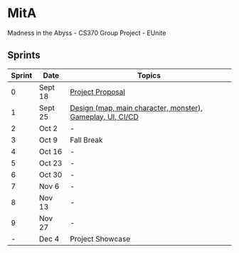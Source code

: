 # MitA
Madness in the Abyss - CS370 Group Project - EUnite


## Sprints

| Sprint | Date | Topics |
|-------|--------|--------|
| 0 | Sept 18 | [Project Proposal](https://docs.google.com/presentation/d/1QZuCHcw-XQJX6cx3vN3X9eq7D1kBJrU_VfY-N7w5GjE/edit?usp=sharing) |
| 1 | Sept 25 | [Design (map, main character, monster), Gameplay, UI, CI/CD](https://docs.google.com/presentation/d/1XwsmqnvuUZy8hG3dEhCG0LhejiQz0n9hR5nsSBdyIQ4/edit?usp=sharing) |
| 2 | Oct 2 | - |
| 3 | Oct 9 | Fall Break |
| 4 | Oct 16 | - |
| 5 | Oct 23 | - |
| 6 | Oct 30 | - |
| 7 | Nov 6 | - |
| 8 | Nov 13 | - |
| 9 | Nov 27 | - |
| - | Dec 4 | Project Showcase |

